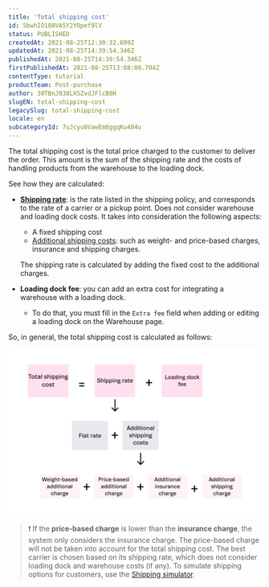```yaml
---
title: 'Total shipping cost'
id: 5bwhIO108VA5Y2YOpef9lV
status: PUBLISHED
createdAt: 2021-08-25T12:30:32.699Z
updatedAt: 2021-08-25T14:39:54.346Z
publishedAt: 2021-08-25T14:39:54.346Z
firstPublishedAt: 2021-08-25T13:08:08.704Z
contentType: tutorial
productTeam: Post-purchase
author: 30TBnJ838LXSZvdJFlcB8H
slugEN: total-shipping-cost
legacySlug: total-shipping-cost
locale: en
subcategoryId: 7uJcyu0VawEm8ggqKu404u
---
```



The total shipping cost is the total price charged to the customer to deliver the order. This amount is the sum of the shipping rate and the costs of handling products from the warehouse to the loading dock. 

See how they are calculated:

* **[Shipping rate](/en/tutorial/tarifas-de-envio--1Balpg3rv0854udEPedvMM)**: is the rate listed in the shipping policy, and corresponds to the rate of a carrier or a pickup point. Does not consider warehouse and loading dock costs. It takes into consideration the following aspects:
    * A fixed shipping cost
    * [Additional shipping costs](/en/tutorial/adicionais-de-frete--2vqGwMn0LabkOHY6zSHYNV): such as weight- and price-based charges, insurance and shipping charges. 

    The shipping rate is calculated by adding the fixed cost to the additional charges. 

* **Loading dock fee**: you can add an extra cost for integrating a warehouse with a loading dock.
    * To do that, you must fill in the `Extra fee` field when adding or editing a loading dock on the Warehouse page.

So, in general, the total shipping cost is calculated as follows:

![Custo-final-envio-EN](https://raw.githubusercontent.com/vtexdocs/help-center-content/refs/heads/main/docs/en/tutorials/shipping/shipping-rates/total-shipping-cost_1.svg)

> ❗ If the **price-based charge** is lower than the **insurance charge**, the system only considers the insurance charge. The price-based charge will not be taken into account for the total shipping cost. The best carrier is chosen based on its shipping rate, which does not consider loading dock and warehouse costs (if any). To simulate shipping options for customers, use the [Shipping simulator](/en/tutorial/simulacao-de-frete--tutorials_144).

